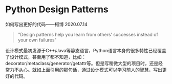 # Python Design Patterns
如何写出更好的代码——柯博 2020.07.14

>"Design patterns help you learn from others’ successes instead of your own failures"
>
设计模式最初发源于C++/Java等静态语言，Python语言本身的很多特性已经覆盖了设计模式，甚至用了都不知道，比如：decorator/metaclass/generator/getattr等。但是写稍微大型的项目时，还是经常力不从心。就如上面引用的那句话，通过设计模式可以学习前人的智慧，写出更好的代码。